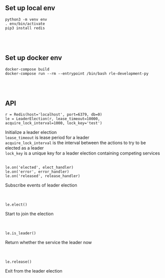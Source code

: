 ## Set up local env  
```
python3 -m venv env
. env/bin/activate
pip3 install redis
```
<br/><br/>
## Set up docker env
```
docker-compose build
docker-compose run --rm --entrypoint /bin/bash rle-development-py
```
<br/><br/>
## API
```
r = Redis(host='localhost', port=6379, db=0)
le = LeaderElection(r, lease_timeout=10000, acquire_lock_interval=1000, lock_key='test')
```
Initialize a leader election  
`lease_timeout` is lease period for a leader  
`acquire_lock_interval` is the interval between the actions to try to be elected as a leader  
`lock_key` is a unique key for a leader election containing competing services
<br/><br/>

```
le.on('elected', elect_handler)
le.on('error', error_handler)
le.on('released', release_handler)
```
Subscribe events of leader election  
<br/><br/>
  
```
le.elect()
```
Start to join the election  
<br/><br/>
  
```
le.is_leader()
```
Return whether the service the leader now  
<br/><br/>
  
```
le.release()
```
Exit from the leader election  
